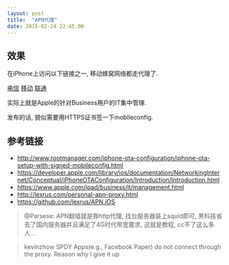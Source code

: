 ```yaml
---
layout: post
title:  "APN代理"
date: 2015-02-24 22:45:00
---
```


## 效果

在iPhone上访问以下链接之一, 移动蜂窝网络都走代理了. 

[电信](https://cdn.zhaomin.me/tel_signed.mobileconfig)
[移动](https://cdn.zhaomin.me/cmcc_signed.mobileconfig)
[联通](https://cdn.zhaomin.me/uni_signed.mobileconfig)


实际上就是Apple的针对Business用户的IT集中管理. 

发布的话, 貌似需要用HTTPS证书签一下mobileconfig. 

## 参考链接

 - <http://www.rootmanager.com/iphone-ota-configuration/iphone-ota-setup-with-signed-mobileconfig.html>
 - <https://developer.apple.com/library/ios/documentation/NetworkingInternet/Conceptual/iPhoneOTAConfiguration/Introduction/Introduction.html>
 - <https://www.apple.com/ipad/business/it/management.html>
 - <http://lexrus.com/personal-apn-proxy.html>
 - <https://github.com/lexrus/APN.iOS>


> @Parsese: APN翻墙就是靠http代理, 找台服务器装上squid即可, 黑科技省去了国内服务器并且满足了4G时代带宽要求, 这就是教程, cc不了这么多人…

> kevinzhow 
> SPDY Apps(e.g., Facebook Paper) do not connect through the proxy.  Reason why I give it up
